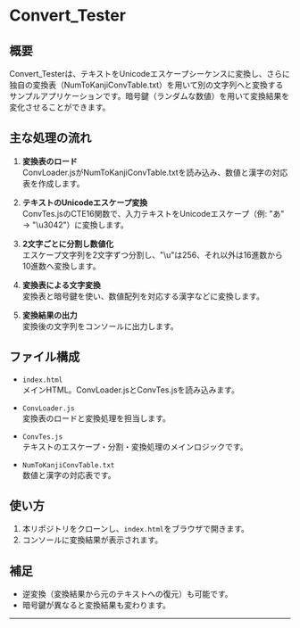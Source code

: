# Convert_Tester

## 概要
Convert_Testerは、テキストをUnicodeエスケープシーケンスに変換し、さらに独自の変換表（NumToKanjiConvTable.txt）を用いて別の文字列へと変換するサンプルアプリケーションです。暗号鍵（ランダムな数値）を用いて変換結果を変化させることができます。

## 主な処理の流れ

1. **変換表のロード**  
   ConvLoader.jsがNumToKanjiConvTable.txtを読み込み、数値と漢字の対応表を作成します。

2. **テキストのUnicodeエスケープ変換**  
   ConvTes.jsのCTE16関数で、入力テキストをUnicodeエスケープ（例: "あ" → "\u3042"）に変換します。

3. **2文字ごとに分割し数値化**  
   エスケープ文字列を2文字ずつ分割し、"\u"は256、それ以外は16進数から10進数へ変換します。

4. **変換表による文字変換**  
   変換表と暗号鍵を使い、数値配列を対応する漢字などに変換します。

5. **変換結果の出力**  
   変換後の文字列をコンソールに出力します。

## ファイル構成

- `index.html`  
  メインHTML。ConvLoader.jsとConvTes.jsを読み込みます。

- `ConvLoader.js`  
  変換表のロードと変換処理を担当します。

- `ConvTes.js`  
  テキストのエスケープ・分割・変換処理のメインロジックです。

- `NumToKanjiConvTable.txt`  
  数値と漢字の対応表です。

## 使い方

1. 本リポジトリをクローンし、`index.html`をブラウザで開きます。
2. コンソールに変換結果が表示されます。

## 補足

- 逆変換（変換結果から元のテキストへの復元）も可能です。  
- 暗号鍵が異なると変換結果も変わります。

---
